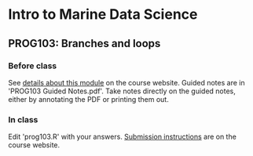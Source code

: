# Intro to Marine Data Science

## PROG103: Branches and loops

### Before class

See [details about this module](https://marinecs-100b.github.io/tracks/prog/prog103.html) on the course website. Guided notes are in 'PROG103 Guided Notes.pdf'. Take notes directly on the guided notes, either by annotating the PDF or printing them out.

### In class

Edit 'prog103.R' with your answers. [Submission instructions](https://marinecs-100b.github.io/module-submission.html) are on the course website.
